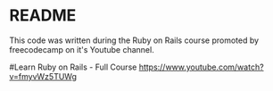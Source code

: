 # README

This code was written during the Ruby on Rails course promoted by freecodecamp on it's Youtube channel.

#Learn Ruby on Rails - Full Course
https://www.youtube.com/watch?v=fmyvWz5TUWg

